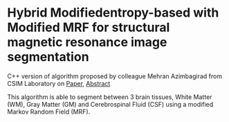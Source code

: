 # Hybrid Modifiedentropy-based with Modified MRF for structural magnetic resonance image segmentation

C++ version of algorithm proposed by colleague Mehran Azimbagirad from CSIM Laboratory on [Paper](https://www.sciencedirect.com/science/article/pii/S0730725X19303558), [Abstract](https://mrbrains13.isi.uu.nl/wp-content/uploads/CSIM-lab_Mqe-MMRF.pdf)

This algorithm is able to segment between 3 brain tissues, White Matter (WM), Gray Matter (GM) and Cerebrospinal Fluid (CSF) using a modified Markov Random Field (MRF).
